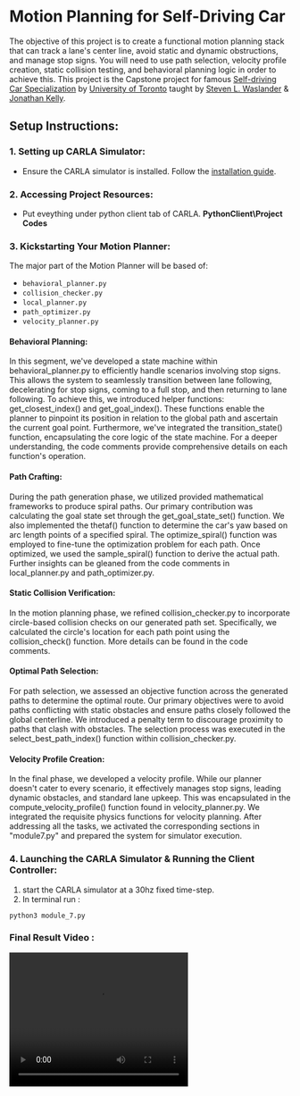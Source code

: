 # Motion Planning for Self-Driving Car

The objective of this project is to create a functional motion planning stack that can track a lane's center line, avoid static and dynamic obstructions, and manage stop signs. You will need to use path selection, velocity profile creation, static collision testing, and behavioral planning logic in order to achieve this. This project is the Capstone project for famous <a href="https://www.coursera.org/specializations/self-driving-cars?action=enroll">Self-driving Car Specialization</a> by <a href= "https://www.utoronto.ca/">University of Toronto</a> taught by <a href="https://www.trailab.utias.utoronto.ca/stevenwaslander">Steven L. Waslander</a> & <a href="https://scholar.google.com/citations?user=KtSR8_0AAAAJ&hl=en">Jonathan Kelly</a>.


## Setup Instructions:

### **1. Setting up CARLA Simulator:**

- Ensure the CARLA simulator is installed. Follow the <a href="https://carla.readthedocs.io/en/latest/start_quickstart/#carla-installation">installation guide</a>.

### **2. Accessing Project Resources:**

- Put eveything under python client tab of CARLA. **PythonClient\Project Codes**

### **3. Kickstarting Your Motion Planner:**

The major part of the Motion Planner will be based of:
- `behavioral_planner.py`
- `collision_checker.py`
- `local_planner.py`
- `path_optimizer.py`
- `velocity_planner.py`

#### **Behavioral Planning**:

In this segment, we've developed a state machine within behavioral_planner.py to efficiently handle scenarios involving stop signs. This allows the system to seamlessly transition between lane following, decelerating for stop signs, coming to a full stop, and then returning to lane following. To achieve this, we introduced helper functions: get_closest_index() and get_goal_index(). These functions enable the planner to pinpoint its position in relation to the global path and ascertain the current goal point. Furthermore, we've integrated the transition_state() function, encapsulating the core logic of the state machine. For a deeper understanding, the code comments provide comprehensive details on each function's operation.

#### **Path Crafting**:

During the path generation phase, we utilized provided mathematical frameworks to produce spiral paths. Our primary contribution was calculating the goal state set through the get_goal_state_set() function. We also implemented the thetaf() function to determine the car's yaw based on arc length points of a specified spiral. The optimize_spiral() function was employed to fine-tune the optimization problem for each path. Once optimized, we used the sample_spiral() function to derive the actual path. Further insights can be gleaned from the code comments in local_planner.py and path_optimizer.py.

#### **Static Collision Verification**:

In the motion planning phase, we refined collision_checker.py to incorporate circle-based collision checks on our generated path set. Specifically, we calculated the circle's location for each path point using the collision_check() function. More details can be found in the code comments.

#### **Optimal Path Selection**:

For path selection, we assessed an objective function across the generated paths to determine the optimal route. Our primary objectives were to avoid paths conflicting with static obstacles and ensure paths closely followed the global centerline. We introduced a penalty term to discourage proximity to paths that clash with obstacles. The selection process was executed in the select_best_path_index() function within collision_checker.py.

#### **Velocity Profile Creation**:

In the final phase, we developed a velocity profile. While our planner doesn't cater to every scenario, it effectively manages stop signs, leading dynamic obstacles, and standard lane upkeep. This was encapsulated in the compute_velocity_profile() function found in velocity_planner.py. We integrated the requisite physics functions for velocity planning. After addressing all the tasks, we activated the corresponding sections in "module7.py" and prepared the system for simulator execution.

### **4. Launching the CARLA Simulator & Running the Client Controller:**

1. start the CARLA simulator at a 30hz fixed time-step.
2. In terminal run :
```
python3 module_7.py
```
### Final Result Video : 
<video width="320" height="240" controls>
  <source src="https://github.com/satyajeetburla/Motion-Planning-for-Self-Driving-Car/blob/main/Final%20Video.mp4" type="video/mp4">
</video>
